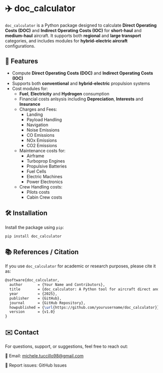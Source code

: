 # ✈️ doc_calculator

`doc_calculator` is a Python package designed to calculate **Direct Operating Costs (DOC)** and **Indirect Operating Costs (IOC)** for **short-haul** and **medium-haul** aircraft. It supports both **regional** and **large transport** categories, and includes modules for **hybrid-electric aircraft** configurations.

## 🚀 Features

- Compute **Direct Operating Costs (DOC)** and **Indirect Operating Costs (IOC)**
- Supports both **conventional** and **hybrid-electric** propulsion systems
- Cost modules for:
  - **Fuel**, **Electricity** and **Hydrogen** consumption
  - Financial costs anlsysis including **Depreciation**, **Interests** and **Insurance**
  - Charges and Fees:
    - Landing
    - Payload Handling
    - Navigation
    - Noise Emissions
    - CO Emissions
    - NOx Emissions
    - CO2 Emissions
  - Maintenance costs for:
    - Airframe
    - Turboprop Engines
    - Propulsive Batteries
    - Fuel Cells
    - Electric Machines
    - Power Electronics
  - Crew Handling costs:
    - Pilots costs
    - Cabin Crew costs  

## 🛠️ Installation

Install the package using `pip`:

```bash
pip install doc_calculator
```
## 📚 References / Citation

If you use `doc_calculator` for academic or research purposes, please cite it as:

```latex
@software{doc_calculator,
  author       = {Your Name and Contributors},
  title        = {doc_calculator: A Python tool for aircraft direct and indirect operating cost modeling},
  year         = {2025},
  publisher    = {GitHub},
  journal      = {GitHub Repository},
  howpublished = {\url{https://github.com/yourusername/doc_calculator}},
  version      = {v1.0}
}
```

## ✉️ Contact

For questions, support, or suggestions, feel free to reach out:

📧 Email: michele.tuccillo98@gmail.com

🐛 Report issues: GitHub Issues
